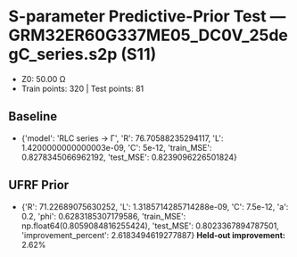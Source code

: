 # S-parameter Predictive-Prior Test — GRM32ER60G337ME05_DC0V_25degC_series.s2p (S11)
- Z0: 50.00 Ω
- Train points: 320  |  Test points: 81

## Baseline
- {'model': 'RLC series -> Γ', 'R': 76.70588235294117, 'L': 1.4200000000000003e-09, 'C': 5e-12, 'train_MSE': 0.8278345066962192, 'test_MSE': 0.8239096226501824}

## UFRF Prior
- {'R': 71.22689075630252, 'L': 1.3185714285714288e-09, 'C': 7.5e-12, 'a': 0.2, 'phi': 0.6283185307179586, 'train_MSE': np.float64(0.8059084816255424), 'test_MSE': 0.8023367894787501, 'improvement_percent': 2.6183494619277887}
**Held-out improvement:** 2.62%